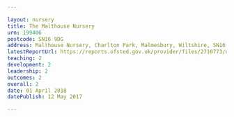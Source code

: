 ```yaml
---

layout: nursery
title: The Malthouse Nursery
urn: 199406
postcode: SN16 9DG
address: Malthouse Nursery, Charlton Park, Malmesbury, Wiltshire, SN16 9DG
latestReportUrl: https://reports.ofsted.gov.uk/provider/files/2710773/urn/199406.pdf
teaching: 2
development: 2
leadership: 2
outcomes: 2
overall: 2
date: 01 April 2018 
datePublish: 12 May 2017

---
```

